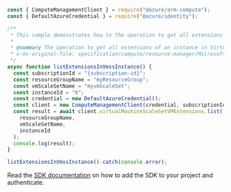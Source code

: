 ```javascript
const { ComputeManagementClient } = require("@azure/arm-compute");
const { DefaultAzureCredential } = require("@azure/identity");

/**
 * This sample demonstrates how to The operation to get all extensions of an instance in Virtual Machine Scaleset.
 *
 * @summary The operation to get all extensions of an instance in Virtual Machine Scaleset.
 * x-ms-original-file: specification/compute/resource-manager/Microsoft.Compute/stable/2021-11-01/examples/compute/ListVirtualMachineScaleSetVMExtensions.json
 */
async function listExtensionsInVmssInstance() {
  const subscriptionId = "{subscription-id}";
  const resourceGroupName = "myResourceGroup";
  const vmScaleSetName = "myvmScaleSet";
  const instanceId = "0";
  const credential = new DefaultAzureCredential();
  const client = new ComputeManagementClient(credential, subscriptionId);
  const result = await client.virtualMachineScaleSetVMExtensions.list(
    resourceGroupName,
    vmScaleSetName,
    instanceId
  );
  console.log(result);
}

listExtensionsInVmssInstance().catch(console.error);
```

Read the [SDK documentation](https://github.com/Azure/azure-sdk-for-js/blob/%40azure%2Farm-compute_17.3.1/sdk/compute/arm-compute/README.md) on how to add the SDK to your project and authenticate.
